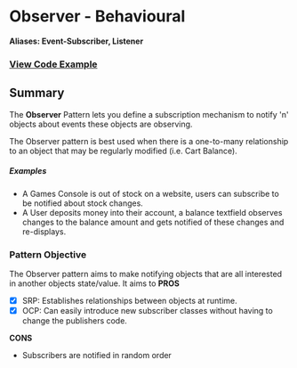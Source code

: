 # Observer - Behavioural
**Aliases:
Event-Subscriber, Listener**

### [View Code Example](https://github.com/charlesmolyneux/DesignPatterns-Swift/tree/master/Project/DesignPatterns/DesignPatterns/Behavioural/Observer)

## Summary
   The **Observer** Pattern lets you define a subscription mechanism to notify 'n' objects about events these objects are observing.

The Observer pattern is best used when there is a one-to-many relationship to an object that may be regularly modified (i.e. Cart Balance).

##### Examples
  - A Games Console is out of stock on a website, users can subscribe to be notified about stock changes.
 - A User deposits money into their account, a balance textfield observes changes to the balance amount and gets notified of these changes and re-displays.

### Pattern Objective
The Observer pattern aims to make notifying objects that are all interested in another objects state/value. It aims to
**PROS**
 - [x] SRP: Establishes relationships between objects at runtime.
 - [x] OCP: Can easily introduce new subscriber classes without having to change the publishers code.

**CONS**
 -  Subscribers are notified in random order
